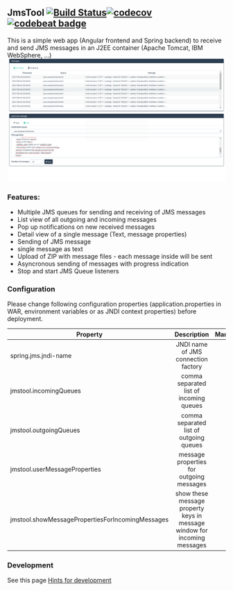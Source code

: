 ## JmsTool [![Build Status](https://travis-ci.org/0xERR0R/jmstool.svg?branch=develop)](https://travis-ci.org/0xERR0R/jmstool)[![codecov](https://codecov.io/gh/0xERR0R/jmstool/branch/develop/graph/badge.svg)](https://codecov.io/gh/0xERR0R/jmstool)[![codebeat badge](https://codebeat.co/badges/2998082f-866f-4688-824b-4bc1742d31a8)](https://codebeat.co/projects/github-com-0xerr0r-jmstool-develop)
This is a simple web app (Angular frontend and Spring backend) to receive and send JMS messages in an J2EE container (Apache Tomcat, IBM WebSphere, ...)
![Screenshot](screenshot.png "Main Window")

### Features:
* Multiple JMS queues for sending and receiving of JMS messages
* List view of all outgoing and incoming messages
* Pop up notifications on new received messages
* Detail view of a single message (Text, message properties)
* Sending of JMS message
* single message as text
* Upload of ZIP with message files - each message inside will be sent
* Asyncronous sending of messages with progress indication
* Stop and start JMS Queue listeners

### Configuration
Please change following configuration properties (application.properties in WAR, environment variables or as JNDI context properties) before deployment.

| Property             | Description                               | Mandatory | Example  |
| -------------------- |:-----------------------------------:      |:--------:|:---------:|
| spring.jms.jndi-name | JNDI name of JMS connection factory       | yes      | java:comp/env/jms/cf |
| jmstool.incomingQueues | comma separated list of incoming queues | no       | java:comp/env/jms/in1, java:comp/env/jms/in2|
| jmstool.outgoingQueues | comma separated list of outgoing queues | no | java:comp/env/jms/out1, java:comp/env/jms/out2|
| jmstool.userMessageProperties | message properties for outgoing messages | no | MYPROP1,MYPROP2 |
| jmstool.showMessagePropertiesForIncomingMessages | show these message property keys in message window for incoming messages | no | MYPROP |

### Development
See this page [Hints for development](DEV.md)
